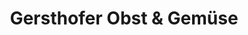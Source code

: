 ---
title: "Gersthofer Obst & Gemüse"
url: /wien/gersthofer-obst-und-gemuese/
shop: Gemüse & Obst
---